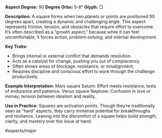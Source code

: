 **Aspect Degree:** 90
**Degree Orbs:** 5-8°
**Glyph:** □

**Description:**
A square forms when two planets or points are positioned 90 degrees apart, creating a dynamic and challenging angle. This aspect represents friction, tension, and obstacles that require effort to overcome. It’s often described as a “growth aspect,” because while it can feel uncomfortable, it forces action, problem-solving, and internal development.

**Key Traits:**
- Brings internal or external conflict that demands resolution.
- Acts as a catalyst for change, pushing you out of complacency.
- Often shows areas of blockage, resistance, or misalignment.
- Requires discipline and conscious effort to work through the challenge productively.

**Example Interpretation:**
Mars square Saturn: Effort meets resistance; tests of endurance and patience.
Venus square Neptune: Confusion in love or money; tension between idealism and reality.

**Use in Practice:**
Squares are activation points. Though they’re traditionally seen as “hard” aspects, they carry immense potential for breakthroughs and resilience. Leaning into the discomfort of a square helps build strength, clarity, and mastery over the issue at hand.

#aspects/major 